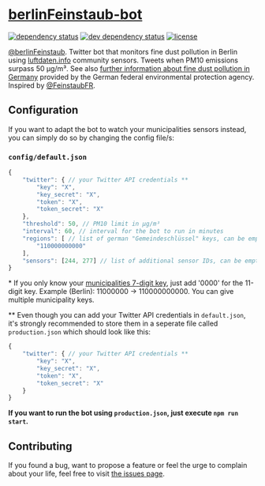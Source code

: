# [berlinFeinstaub-bot](https://twitter.com/berlinFeinstaub)

[![dependency status](https://img.shields.io/david/juliuste/berlinFeinstaub-bot.svg)](https://david-dm.org/juliuste/berlinFeinstaub-bot)
[![dev dependency status](https://img.shields.io/david/dev/juliuste/berlinFeinstaub-bot.svg)](https://david-dm.org/juliuste/berlinFeinstaub-bot#info=devDependencies)
[![license](https://img.shields.io/github/license/juliuste/berlinFeinstaub-bot.svg?style=flat)](LICENSE)

[@berlinFeinstaub](https://twitter.com/berlinFeinstaub). Twitter bot that monitors fine dust pollution in Berlin using [luftdaten.info](http://luftdaten.info) community sensors. Tweets when PM10 emissions surpass 50 µg/m³. See also [further information about fine dust pollution in Germany](http://www.umweltbundesamt.de/en/topics/air/particulate-matter-pm10) provided by the German federal environmental protection agency. Inspired by [@FeinstaubFR](https://twitter.com/FeinstaubFR).

## Configuration

If you want to adapt the bot to watch your municipalities sensors instead, you can simply do so by changing the config file/s:

### `config/default.json`

```js
{
	"twitter": { // your Twitter API credentials **
		"key": "X",
		"key_secret": "X",
		"token": "X",
		"token_secret": "X"
	},
	"threshold": 50, // PM10 limit in µg/m³
	"interval": 60, // interval for the bot to run in minutes
	"regions": [ // list of german "Gemeindeschlüssel" keys, can be empty *
		"110000000000"
	],
	"sensors": [244, 277] // list of additional sensor IDs, can be empty
}
```

\* If you only know your [municipalities 7-digit key](http://www.statistik-portal.de/Statistik-Portal/gemeindeverz.asp), just add '0000' for the 11-digit key. Example (Berlin): 11000000 -> 110000000000. You can give multiple municipality keys.

** Even though you can add your Twitter API credentials in `default.json`, it's strongly recommended to store them in a seperate file called `production.json` which should look like this:

```js
{
	"twitter": { // your Twitter API credentials **
		"key": "X",
		"key_secret": "X",
		"token": "X",
		"token_secret": "X"
	}
}
```

**If you want to run the bot using `production.json`, just execute `npm run start`.**

## Contributing

If you found a bug, want to propose a feature or feel the urge to complain about your life, feel free to visit [the issues page](https://github.com/juliuste/berlinFeinstaub-bot/issues).
